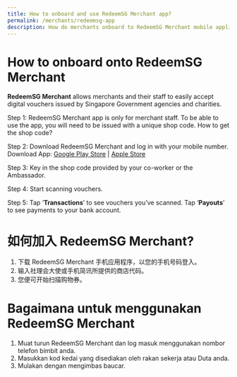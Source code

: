 ```yaml
---
title: How to onboard and use RedeemSG Merchant app?
permalink: /merchants/redeemsg-app
description: How do merchants onboard to RedeemSG Merchant mobile application?
---
```

# How to onboard onto RedeemSG Merchant
**RedeemSG Merchant** allows merchants and their staff to easily accept digital vouchers issued by Singapore Government agencies and charities.

Step 1: RedeemSG Merchant app is only for merchant staff. To be able to use the app, you will need to be issued with a unique shop code. How to get the shop code?

Step 2: Download RedeemSG Merchant and log in with your mobile number.<br>Download App:  [Google Play Store](https://play.google.com/store/apps/details?id=sg.gov.redeem) | [Apple Store](https://apps.apple.com/sg/app/redeemsg/id1512326240)

Step 3: Key in the shop code provided by your co-worker or the Ambassador.

Step 4: Start scanning vouchers.

Step 5: Tap ‘**Transactions**’ to see vouchers you’ve scanned. Tap ‘**Payouts**’ to see payments to your bank account.

# 如何加入 RedeemSG Merchant?
1. 下载 RedeemSG Merchant 手机应用程序，以您的手机号码登入。
2. 输入社理会大使或手机简讯所提供的商店代码。
3. 您便可开始扫描购物券。

# Bagaimana untuk menggunakan RedeemSG Merchant
1. Muat turun RedeemSG Merchant dan log masuk menggunakan nombor telefon bimbit anda.
2. Masukkan kod kedai yang disediakan oleh rakan sekerja atau Duta anda.
3. Mulakan dengan mengimbas baucar.